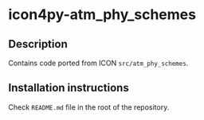 # icon4py-atm_phy_schemes

## Description

Contains code ported from ICON `src/atm_phy_schemes`.

## Installation instructions

Check `README.md` file in the root of the repository.
